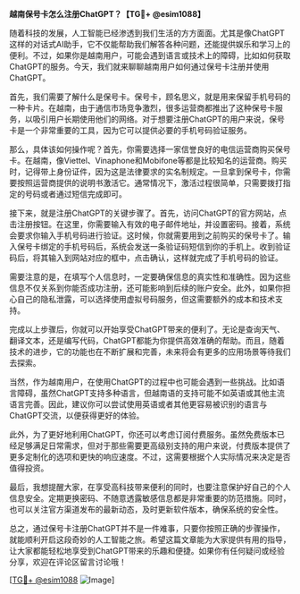 **越南保号卡怎么注册ChatGPT？【TG💪+ @esim1088】**

随着科技的发展，人工智能已经渗透到我们生活的方方面面。尤其是像ChatGPT这样的对话式AI助手，它不仅能帮助我们解答各种问题，还能提供娱乐和学习上的便利。不过，如果你是越南用户，可能会遇到语言或技术上的障碍，比如如何获取ChatGPT的服务。今天，我们就来聊聊越南用户如何通过保号卡注册并使用ChatGPT。

首先，我们需要了解什么是保号卡。保号卡，顾名思义，就是用来保留手机号码的一种卡片。在越南，由于通信市场竞争激烈，很多运营商都推出了这种保号卡服务，以吸引用户长期使用他们的网络。对于想要注册ChatGPT的用户来说，保号卡是一个非常重要的工具，因为它可以提供必要的手机号码验证服务。

那么，具体该如何操作呢？首先，你需要选择一家信誉良好的电信运营商购买保号卡。在越南，像Viettel、Vinaphone和Mobifone等都是比较知名的运营商。购买时，记得带上身份证件，因为这是法律要求的实名制规定。一旦拿到保号卡，你需要按照运营商提供的说明书激活它。通常情况下，激活过程很简单，只需要拨打指定的号码或者通过短信完成即可。

接下来，就是注册ChatGPT的关键步骤了。首先，访问ChatGPT的官方网站，点击注册按钮。在这里，你需要输入有效的电子邮件地址，并设置密码。接着，系统会要求你输入手机号码进行验证。这时候，你就需要用到之前购买的保号卡了。输入保号卡绑定的手机号码后，系统会发送一条验证码短信到你的手机上。收到验证码后，将其输入到网站对应的框中，点击确认，这样就完成了手机号码的验证。

需要注意的是，在填写个人信息时，一定要确保信息的真实性和准确性。因为这些信息不仅关系到你能否成功注册，还可能影响到后续的账户安全。此外，如果你担心自己的隐私泄露，可以选择使用虚拟号码服务，但这需要额外的成本和技术支持。

完成以上步骤后，你就可以开始享受ChatGPT带来的便利了。无论是查询天气、翻译文本，还是编写代码，ChatGPT都能为你提供高效准确的帮助。而且，随着技术的进步，它的功能也在不断扩展和完善，未来将会有更多的应用场景等待我们去探索。

当然，作为越南用户，在使用ChatGPT的过程中也可能会遇到一些挑战。比如语言障碍，虽然ChatGPT支持多种语言，但越南语的支持可能不如英语或其他主流语言完善。因此，建议你可以尝试使用英语或者其他更容易被识别的语言与ChatGPT交流，以便获得更好的体验。

此外，为了更好地利用ChatGPT，你还可以考虑订阅付费服务。虽然免费版本已经足够满足日常需求，但对于那些需要更高级别支持的用户来说，付费版本提供了更多定制化的选项和更快的响应速度。不过，这需要根据个人实际情况来决定是否值得投资。

最后，我想提醒大家，在享受高科技带来便利的同时，也要注意保护好自己的个人信息安全。定期更换密码、不随意透露敏感信息都是非常重要的防范措施。同时，也可以关注官方渠道发布的最新动态，及时更新软件版本，确保系统的安全性。

总之，通过保号卡注册ChatGPT并不是一件难事，只要你按照正确的步骤操作，就能顺利开启这段奇妙的人工智能之旅。希望这篇文章能为大家提供有用的指导，让大家都能轻松地享受到ChatGPT带来的乐趣和便捷。如果你有任何疑问或经验分享，欢迎在评论区留言讨论哦！

[[TG💪+ @esim1088](https://t.me/s/esim1088) ![Image](https://i.postimg.cc/4NQfJmqS/Snipaste-2025-05-13-00-14-12.png)]
